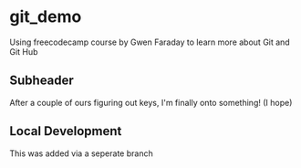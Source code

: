 # git_demo

Using freecodecamp course by Gwen Faraday to learn more about Git and Git Hub 

## Subheader

After a couple of ours figuring out keys, I'm finally onto something! (I hope)

## Local Development

This was added via a seperate branch